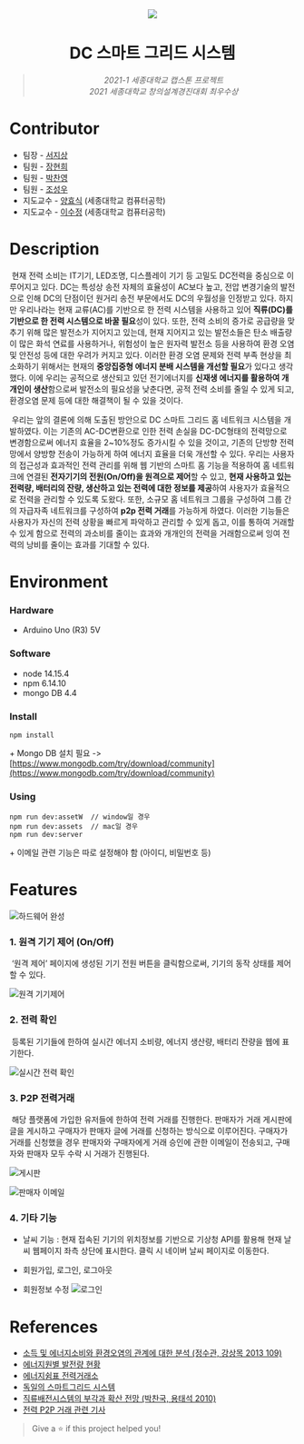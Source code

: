 <div align="center"><img src="https://user-images.githubusercontent.com/77145383/122884593-465dfb80-d379-11eb-89ae-c42852185212.png"></div>

<h1 align="center">DC 스마트 그리드 시스템</h1>

><p align="center"><i>2021-1 세종대학교 캡스톤 프로젝트<br>2021 세종대학교 창의설계경진대회 최우수상</i></p>

# Contributor
- 팀장 - [서지상](https://github.com/dovigod)
- 팀원 - [장현희](https://github.com/Huey-J)
- 팀원 - [박찬영](https://github.com/U-WangE)
- 팀원 - [조성우](https://github.com/whtjtjddn)
- 지도교수 - [양효식](http://home.sejong.ac.kr/~hsyang) (세종대학교 컴퓨터공학)
- 지도교수 - [이수정](http://home.sejong.ac.kr/~soojeonglee) (세종대학교 컴퓨터공학)

# Description
&nbsp;현재 전력 소비는 IT기기, LED조명, 디스플레이 기기 등 고밀도 DC전력을 중심으로 이루어지고 있다. DC는 특성상 송전 자체의 효율성이 AC보다 높고, 전압 변경기술의 발전으로 인해 DC의 단점이던 원거리 송전 부문에서도 DC의 우월성을 인정받고 있다. 하지만 우리나라는 현재 교류(AC)를 기반으로 한 전력 시스템을 사용하고 있어 **직류(DC)를 기반으로 한 전력 시스템으로 바꿀 필요**성이 있다. 또한, 전력 소비의 증가로 공급량을 맞추기 위해 많은 발전소가 지어지고 있는데, 현재 지어지고 있는 발전소들은 탄소 배출량이 많은 화석 연료를 사용하거나, 위험성이 높은 원자력 발전소 등을 사용하여 환경 오염 및 안전성 등에 대한 우려가 커지고 있다. 이러한 환경 오염 문제와 전력 부족 현상을 최소화하기 위해서는 현재의 **중앙집중형 에너지 분배 시스템을 개선할 필요**가 있다고 생각했다. 이에 우리는 공적으로 생산되고 있던 전기에너지를 **신재생 에너지를 활용하여 개개인이 생산**함으로써 발전소의 필요성을 낮춘다면, 공적 전력 소비를 줄일 수 있게 되고, 환경오염 문제 등에 대한 해결책이 될 수 있을 것이다.

&nbsp;우리는 앞의 결론에 의해 도출된 방안으로 DC 스마트 그리드 홈 네트워크 시스템을 개발하였다. 이는 기존의 AC-DC변환으로 인한 전력 손실을 DC-DC형태의 전력망으로 변경함으로써 에너지 효율을 2~10%정도 증가시킬 수 있을 것이고, 기존의 단방향 전력망에서 양방향 전송이 가능하게 하여 에너지 효율을 더욱 개선할 수 있다. 우리는 사용자의 접근성과 효과적인 전력 관리를 위해 웹 기반의 스마트 홈 기능을 적용하여 홈 네트워크에 연결된 **전자기기의 전원(On/Off)을 원격으로 제어**할 수 있고, **현재 사용하고 있는 전력량, 배터리의 잔량, 생산하고 있는 전력에 대한 정보를 제공**하여 사용자가 효율적으로 전력을 관리할 수 있도록 도왔다. 또한, 소규모 홈 네트워크 그룹을 구성하여 그룹 간의 자급자족 네트워크를 구성하여 **p2p 전력 거래**를 가능하게 하였다. 이러한 기능들은 사용자가 자신의 전력 상황을 빠르게 파악하고 관리할 수 있게 돕고, 이를 통하여 거래할 수 있게 함으로 전력의 과소비를 줄이는 효과와 개개인의 전력을 거래함으로써 잉여 전력의 낭비를 줄이는 효과를 기대할 수 있다.
 
# Environment
### Hardware

- Arduino Uno (R3) 5V

### Software

- node 14.15.4
- npm 6.14.10
- mongo DB 4.4

### Install
```
npm install
```
\+ Mongo DB 설치 필요 -> [https://www.mongodb.com/try/download/community](https://www.mongodb.com/try/download/community)

### Using
```
npm run dev:assetW	// window일 경우
npm run dev:assets	// mac일 경우
npm run dev:server
```
\+ 이메일 관련 기능은 따로 설정해야 함 (아이디, 비밀번호 등)

# Features

![하드웨어 완성](https://user-images.githubusercontent.com/77145383/122895659-4b27ad00-d383-11eb-8db0-76ec2fe08665.jpg)

### 1. 원격 기기 제어 (On/Off)
&nbsp;‘원격 제어’ 페이지에 생성된 기기 전원 버튼을 클릭함으로써, 기기의 동작 상태를 제어할 수 있다.

![원격 기기제어](https://user-images.githubusercontent.com/77145383/122898756-1b2dd900-d386-11eb-9eeb-4575872d154c.jpg)

### 2. 전력 확인
&nbsp;등록된 기기들에 한하여 실시간 에너지 소비량, 에너지 생산량, 배터리 잔량을 웹에 표기한다.

![실시간 전력 확인](https://user-images.githubusercontent.com/77145383/122898747-18cb7f00-d386-11eb-99b5-d8110ae7e38a.jpg)

### 3. P2P 전력거래
&nbsp;해당 플랫폼에 가입한 유저들에 한하여 전력 거래를 진행한다. 판매자가 거래 게시판에 글을 게시하고 구매자가 판매자 글에 거래를 신청하는 방식으로 이루어진다. 구매자가 거래를 신청했을 경우 판매자와 구매자에게 거래 승인에 관한 이메일이 전송되고, 구매자와 판매자 모두 수락 시 거래가 진행된다.

![게시판](https://user-images.githubusercontent.com/77145383/122898717-10734400-d386-11eb-9d8e-98d240bee7c3.jpg)

![판매자 이메일](https://user-images.githubusercontent.com/77145383/122898739-15d08e80-d386-11eb-8060-bbf1f79ede1d.jpg)

### 4. 기타 기능
- 날씨 기능 : 현재 접속된 기기의 위치정보를 기반으로 기상청 API를 활용해 현재 날씨 웹페이지 좌측 상단에 표시한다. 클릭 시 네이버 날씨 페이지로 이동한다.

- 회원가입, 로그인, 로그아웃

- 회원정보 수정
![로그인](https://user-images.githubusercontent.com/77145383/122900312-89bf6680-d387-11eb-8a08-d5209997cafa.png)



# References
- [소득 및 에너지소비와 환경오염의 관계에 대한 분석 (정수관, 강상목 2013 109)](https://www.kei.re.kr/elibList.es?mid=a10103010000&elibName=environmentalpolicy&act=view&c_id=699011)
- [에너지원별 발전량 현황](https://www.index.go.kr/potal/main/EachDtlPageDetail.do?idx_cd=1339)
- [에너지쉼표 전력거래소](https://dr.kmos.kr/nx/nxIndex.do)
- [독일의 스마트그리드 시스템](https://link.springer.com/chapter/10.1007/978-3-658-08463-9_4)
- [직류배전시스템의 부각과 확산 전망 (박찬국, 용태석 2010)](https://www.itfind.or.kr/admin/getFile2.htm?identifier=02-001-100413-000030)
- [전력 P2P 거래 관련 기사](https://renewableenergyfollowers.org/2766)


> Give a ⭐️ if this project helped you!
